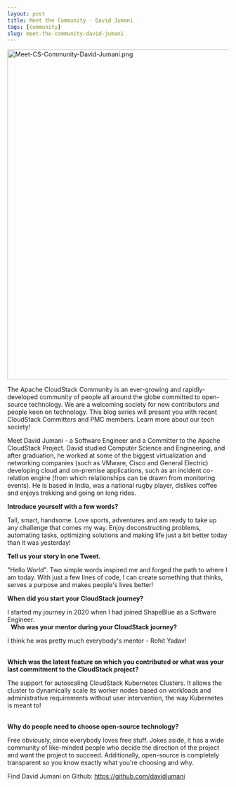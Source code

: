 ```yaml
---
layout: post
title: Meet the Community - David Jumani
tags: [community]
slug: meet-the-community-david-jumani
---
```

<p><a href="/img/imported/1033b38c-1717-4707-9098-fdc208260857"><img src="/img/imported/1033b38c-1717-4707-9098-fdc208260857" alt="Meet-CS-Community-David-Jumani.png" width="750" /></a></p>

The Apache CloudStack Community is an ever-growing and rapidly-developed community of people all around the globe committed to open-source technology. We are a welcoming society for new contributors and people keen on technology. This blog series will present you with recent CloudStack Committers and PMC members. Learn more about our tech society!

Meet David Jumani - a Software Engineer and a Committer to the Apache CloudStack Project. David studied Computer Science and Engineering, and after graduation, he worked at some of the biggest virtualization and networking companies (such as VMware, Cisco and General Electric) developing cloud and on-premise applications, such as an incident co-relation engine (from which relationships can be drawn from monitoring events). He is based in India, was a national rugby player, dislikes coffee and enjoys trekking and going on long rides.

<!-- truncate -->

<b>Introduce yourself with a few words?</b>

Tall, smart, handsome. Love sports, adventures and am ready to take up any challenge that comes my way. Enjoy deconstructing problems, automating tasks, optimizing solutions and making life just a bit better today than it was yesterday!
&nbsp;

<b>Tell us your story in one Tweet.</b>

"Hello World". Two simple words inspired me and forged the path to where I am today. With just a few lines of code, I can create something that thinks, serves a purpose and makes people's lives better! 
&nbsp;

<b>When did you start your CloudStack journey?</b>

I started my journey in 2020 when I had joined ShapeBlue as a Software Engineer. <br/>
&nbsp;
<b>Who was your mentor during your CloudStack journey?</b>

I think he was pretty much everybody's mentor - Rohit Yadav!<br/>
&nbsp;

<b>Which was the latest feature on which you contributed or what was your last commitment to the CloudStack project?</b>

The support for autoscaling CloudStack Kubernetes Clusters. It allows the cluster to dynamically scale its worker nodes based on workloads and administrative requirements without user intervention, the way Kubernetes is meant to!<br/>
&nbsp;

<b>Why do people need to choose open-source technology?</b>

Free obviously, since everybody loves free stuff. Jokes aside, it has a wide community of like-minded people who decide the direction of the project and want the project to succeed. Additionally, open-source is completely transparent so you know exactly what you're choosing and why.<br/>

Find David Jumani on Github: <a href="https://github.com/davidjumani">https://github.com/davidjumani</a>


